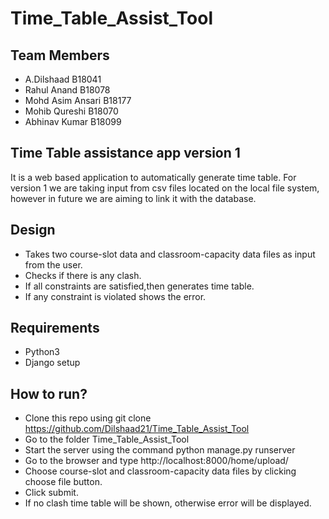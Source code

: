 # Time_Table_Assist_Tool
## Team  Members
* A.Dilshaad B18041
* Rahul Anand B18078
* Mohd Asim Ansari B18177
* Mohib Qureshi B18070
* Abhinav Kumar B18099

## Time Table assistance app version 1
It is a web based application to automatically generate time table. For version 1 we are taking input from csv files located on the local file system, however in future we are aiming to link it with the database.

## Design 
* Takes two course-slot data and classroom-capacity data files as input from the user.
* Checks if there is any clash.
* If all constraints are satisfied,then generates time table.
* If any constraint is violated shows the error.

## Requirements

* Python3
* Django setup

## How to run?

* Clone this repo using git clone https://github.com/Dilshaad21/Time_Table_Assist_Tool
* Go to the folder Time_Table_Assist_Tool
* Start the server using the command python manage.py runserver 
* Go to the browser and type http://localhost:8000/home/upload/
* Choose course-slot and classroom-capacity data files by clicking choose file button.
* Click submit.
* If no clash time table will be shown, otherwise error will be displayed.
